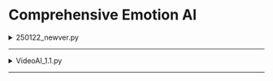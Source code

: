

# Comprehensive Emotion AI

<details>

<summary>250122_newver.py</summary>

해당 코드는 웹캠을 통해 실시간으로 사용자의 감정을 분석하여 화면에 표시하는 간단한 도구입니다. OpenCV와 DeepFace 라이브러리를 활용하여 얼굴을 인식하고, 주요 감정(분노, 두려움, 행복, 슬픔, 놀람)을 실시간으로 분석합니다.

## 주요 기능

- **실시간 얼굴 감지 및 감정 분석**: 웹캠을 통해 입력된 영상에서 얼굴을 감지하고, 지정된 감정들을 실시간으로 분석합니다.
- **감정 비율 표시**: 분석된 감정의 비율을 화면에 텍스트로 표시하여 사용자가 현재 느끼는 감정을 한눈에 파악할 수 있습니다.
- **유연한 감정 설정**: 필요에 따라 분석할 감정 목록을 쉽게 수정할 수 있습니다.

## 사용 방법

1. **스크립트 실행**

   터미널이나 명령 프롬프트에서 해당 스크립트가 있는 디렉토리로 이동한 후, 다음 명령어를 입력하여 실행합니다:

   ```bash
   python emotion_analysis.py
   ```

2. **실시간 감정 분석 확인**

   웹캠이 활성화되면, 화면에 실시간으로 감정 분석 결과가 표시됩니다. 각 감정의 비율이 `%` 단위로 표시되며, `q` 키를 눌러 프로그램을 종료할 수 있습니다.

## 코드 설명

- **감정 목록 설정**: 분석할 감정을 `target_emotions` 리스트에 정의합니다.
- **웹캠 초기화**: `cv2.VideoCapture(0)`을 통해 기본 웹캠을 사용합니다.
- **프레임 처리**: 각 프레임을 읽어와 DeepFace를 사용하여 감정을 분석합니다.
- **감정 비율 계산 및 표시**: 분석된 감정을 지정된 감정으로 필터링하고, 비율을 계산하여 화면에 표시합니다.
- **예외 처리**: 얼굴 인식이 불확실하거나 오류가 발생할 경우 적절한 메시지를 출력합니다.

<img src="./README_IMAGE/Emotion AI/testimg.jpg"/>

<img src="./README_IMAGE/Emotion AI/testlog.png"/>

</details>

---

<details>

<summary>VideoAI_1.1.py</summary>

이 프로젝트는 **웹캠을 통해 실시간으로 감정분석**을 수행하며, 특정 구간을 **영상 파일**로 저장할 수 있는 데모 코드입니다. DeepFace 라이브러리를 활용하여 얼굴에서 다섯 가지 감정(angry/fear/happy/sad/surprise)을 실시간으로 추정하고, 일시정지/녹화/종료 등의 기능을 제공합니다.

---

## 주요 기능

1. **실시간 감정분석**  
   - 카메라로부터 프레임을 받아 **DeepFace**로 매 프레임 감정 분석을 수행  
   - 콘솔에 감정 퍼센티지(angry/fear/happy/sad/surprise)가 출력됨

2. **일시정지/재개** (`SpaceBar`)  
   - **스페이스바**를 누르면 화면이 멈춰서 일시정지되고, 다시 누르면 재개  
   - 일시정지 상태에서는 카메라로부터 새 프레임을 가져오지 않으며 감정분석도 잠시 중단

3. **감정분석 및 녹화 시작/종료** (`T`)  
   - **T 버튼**을 누르면 감정 분석 결과를 누적하며, 동시에 **동영상**으로 저장(녹화) 시작  
   - 다시 T 버튼을 누르면 녹화를 종료하고, 분석 구간 동안의 **평균 감정** 결과를 한 줄로 콘솔에 출력  
   - 녹화 파일은 `save_videos/날짜_시간.avi` 형식으로 저장됨

4. **종료** (`Q`)  
   - **Q 버튼**을 누르면 프로그램이 종료됨

---

## 설치 / 환경

1. **Python 3.7+** (예: Python 3.12)  
2. **DeepFace**, **OpenCV**, **TensorFlow** 등이 필요합니다.
   ```bash
   pip install tensorflow opencv-python deepface
   ```
3. (Optional) GPU 사용 시, CUDA 설정이 되어있다면 분석 속도가 향상될 수 있습니다.

---

## 실행 방법

1. **웹캠 연결**  
   - 노트북 내장 카메라 또는 USB 웹캠을 준비

2. **코드 실행**  
   - 예:  
     ```bash
     python VideoAI_1.1.py
     ```
   - 시작 시, 콘솔에 TensorFlow 로딩 메시지나 로그가 뜰 수 있습니다.

3. **동작 확인**  
   - 프로그램 창이 열리고, 카메라 영상이 실시간으로 표시됩니다.  
   - 키 입력으로 제어 가능:
     - 스페이스바: 일시정지/재개  
     - T: 감정분석+녹화 시작/종료  
     - Q: 종료  

---

## 주의 / 참고 사항

1. **일시정지 중 녹화**  
   - 현재는 **일시정지** 상태에서는 프레임을 읽지 않으므로, 녹화 파일에도 해당 구간은 포함되지 않습니다.

---

## 라이선스

- DeepFace( MIT License ) 및 관련 모델들의 라이선스를 따릅니다.  
- 이 프로젝트 자체는 **MIT License**로 자유롭게 사용 가능합니다.  

</details>

---